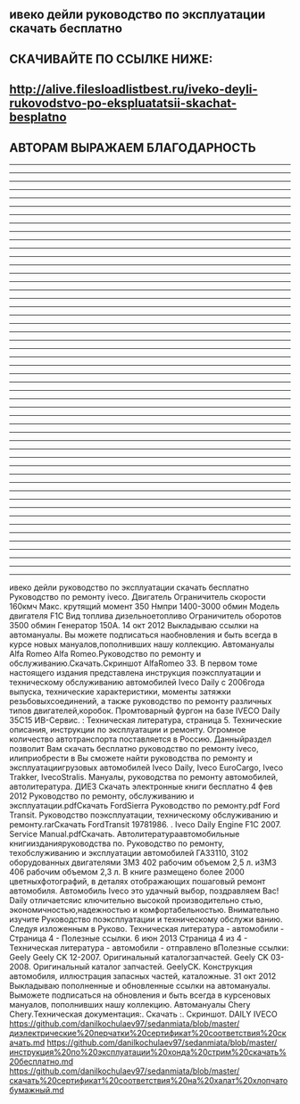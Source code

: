ивеко дейли руководство по эксплуатации скачать бесплатно
--------------------------------------------------
СКАЧИВАЙТЕ ПО ССЫЛКЕ НИЖЕ:
--------------------------------------------------
http://alive.filesloadlistbest.ru/iveko-deyli-rukovodstvo-po-ekspluatatsii-skachat-besplatno
--------------------------------------------------
АВТОРАМ ВЫРАЖАЕМ БЛАГОДАРНОСТЬ
--------------------------------------------------
--------------------------------------------------
--------------------------------------------------
--------------------------------------------------
--------------------------------------------------
--------------------------------------------------
--------------------------------------------------
--------------------------------------------------
--------------------------------------------------
--------------------------------------------------
--------------------------------------------------
--------------------------------------------------
--------------------------------------------------
--------------------------------------------------
--------------------------------------------------
--------------------------------------------------
--------------------------------------------------
--------------------------------------------------
--------------------------------------------------
--------------------------------------------------
--------------------------------------------------
--------------------------------------------------
--------------------------------------------------
--------------------------------------------------
--------------------------------------------------
--------------------------------------------------
--------------------------------------------------
--------------------------------------------------
--------------------------------------------------
--------------------------------------------------
--------------------------------------------------
--------------------------------------------------
--------------------------------------------------
--------------------------------------------------
--------------------------------------------------
--------------------------------------------------
--------------------------------------------------
--------------------------------------------------
--------------------------------------------------
--------------------------------------------------
--------------------------------------------------
--------------------------------------------------
--------------------------------------------------
--------------------------------------------------
--------------------------------------------------
--------------------------------------------------
--------------------------------------------------
--------------------------------------------------
--------------------------------------------------
--------------------------------------------------
--------------------------------------------------
ивеко дейли руководство по эксплуатации скачать бесплатно Руководство по ремонту iveco. Двигатель Ограничитель скорости 160кмч Макс. крутящий момент 350 Нмпри 1400-3000 обмин Модель двигателя F1C Вид топлива дизельноетопливо Ограничитель оборотов 3500 обмин Генератор 150А. 14 окт 2012  Выкладываю ссылки на автомануалы. Вы можете подписаться наобновления  и быть всегда в курсе новых мануалов,пополнивших нашу коллекцию. Автомануалы Alfa Romeo Alfa Romeo.Руководство по ремонту и обслуживанию.Скачать.Cкриншот AlfaRomeo 33. В первом томе настоящего издания представлена инструкция поэксплуатации и техническому обслуживанию автомобилей Iveco Daily с 2006года выпуска, технические характеристики, моменты затяжки резьбовыхсоединений, а также руководство по ремонту различных типов двигателей,коробок. Промтоварный фургон на базе IVECO Daily 35C15  ИВ-Сервис. : Техническая литература, страница 5. Технические описания, инструкции по эксплуатации и ремонту. Огромное количество автотранспорта поставляется в Россию. Данныйраздел позволит Вам скачать бесплатно руководство по ремонту iveco, илиприобрести в  Вы сможете найти руководства по ремонту и эксплуатациигрузовых автомобилей Iveco Daily, Iveco EuroCargo, Iveco Trakker, IvecoStralis. Мануалы, руководства по ремонту автомобилей, автолитература. ДИЕЗ  Скачать электронные книги бесплатно
4 фев 2012  Руководство по ремонту, обслуживанию и эксплуатации.pdfСкачать FordSierra Руководство по ремонту.pdf  Ford Transit. Руководство поэксплуатации, техническому обслуживанию и ремонту.rarСкачать FordTransit 19781986. . Iveco Daily Engine F1C 2007. Service Manual.pdfСкачать. Автолитератураавтомобильные книгиизданияруководства по. Руководство по ремонту, техобслуживанию и эксплуатации автомобилей ГАЗ3110, 3102 оборудованных двигателями ЗМЗ 402 рабочим объемом 2,5 л. иЗМЗ 406 рабочим объемом 2,3 л. В книге размещено более 2000 цветныхфотографий, в деталях отображающих пошаговый ремонт автомобиля. Автомобиль Iveco  это удачный выбор, поздравляем Вас! Daily отличаетсяис ключительно высокой производительно стью, экономичностью,надежностью и комфортабельностью. Внимательно изучите Руководство поэксплуатации и техническому обслужи ванию. Следуя изложенным в Руково. Техническая литература - автомобили - Страница 4 - Полезные ссылки. 6 июн 2013  Страница 4 из 4 - Техническая литература - автомобили - отправлено вПолезные ссылки: Geely Geely СK 12-2007. Оригинальный каталогзапчастей. Geely СK 03-2008. Оригинальный каталог запчастей. GeelyСK. Конструкция автомобиля, иллюстрация запасных частей, каталожные. 31 окт 2012  Выкладываю пополненные и обновленные ссылки на автомануалы. Выможете подписаться на обновления  и быть всегда в курсеновых мануалов, пополнивших нашу коллекцию. Автомануалы Chery Chery.Техническая документация:. Скачать :. Cкриншот. DAILY IVECO
https://github.com/danilkochulaev97/sedanmiata/blob/master/диэлектрические%20перчатки%20сертификат%20соответствия%20скачать.md
https://github.com/danilkochulaev97/sedanmiata/blob/master/инструкция%20по%20эксплуатации%20хонда%20стрим%20скачать%20бесплатно.md
https://github.com/danilkochulaev97/sedanmiata/blob/master/скачать%20сертификат%20соответствия%20на%20халат%20хлопчатобумажный.md